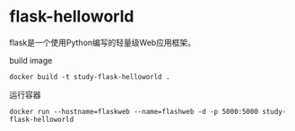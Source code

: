 # flask-helloworld

flask是一个使用Python编写的轻量级Web应用框架。

build image
```
docker build -t study-flask-helloworld .
````

运行容器
```
docker run --hostname=flaskweb --name=flashweb -d -p 5000:5000 study-flask-helloworld
````